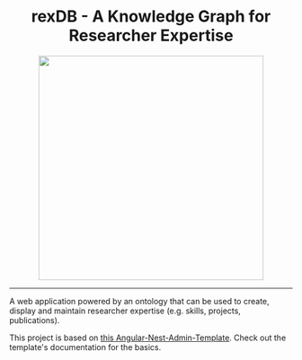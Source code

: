 <h1 align="center">rexDB - A Knowledge Graph for Researcher Expertise</h1>
<p align="center">
    <img width="400px" src="https://github.com/hsu-aut/rexDB/blob/documentation/images/images/rexDB-Icon.png">
</p>

<hr>

A web application powered by an ontology that can be used to create, display and maintain researcher expertise (e.g. skills, projects, publications).

This project is based on [this Angular-Nest-Admin-Template](https://github.com/aljoshakoecher/angular-nest-webapp-template). Check out the template's documentation for the basics.
